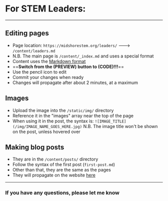 # For STEM Leaders:
---
## Editing pages
- Page location: `https://midshorestem.org/leaders/` ---> `/content/leaders.md`
- N.B. The main page is `/content/_index.md` and uses a special format
- Content uses the [Markdown format](https://en.wikipedia.org/wiki/Markdown#Examples)
- ==**Switch from the (PREVIEW) button to (CODE)!!!**==
- Use the pencil icon to edit
- Commit your changes when ready
- Changes will propagate after about 2 minutes, at a maximum
## Images
- Upload the image into the `/static/img/` directory
- Reference it in the "images" array near the top of the page
- When using it in the post, the syntax is:
`![IMAGE_TITLE](/img/IMAGE_NAME_GOES_HERE.jpg)`
N.B. The image title won't be shown on the post, unless hovered over
## Making blog posts
- They are in the `/content/posts/` directory
- Follow the syntax of the first post (`first-post.md`)
- Other than that, they are the same as the pages
- They will propagate on the website [here](https://midshorestem.org/posts/)
---
### If you have any questions, please let me know
